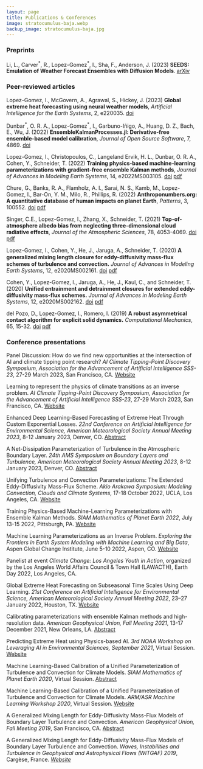 ```yaml
---
layout: page
title: Publications & Conferences
image: stratocumulus-baja.webp
backup_image: stratocumulus-baja.jpg
---
```


### Preprints

Li, L., Carver<sup>\*</sup>, R., Lopez-Gomez<sup>\*</sup>, I., Sha, F., Anderson, J. (2023) **SEEDS: Emulation of Weather Forecast Ensembles with Diffusion Models**. [arXiv](https://arxiv.org/abs/2306.14066)


### Peer-reviewed articles

Lopez-Gomez, I., McGovern, A., Agrawal, S., Hickey, J. (2023) **Global extreme heat forecasting using neural weather models**, *Artificial Intelligence for the Earth Systems*, 2, e220035. [doi](https://doi.org/10.1175/AIES-D-22-0035.1)

Dunbar<sup>\*</sup>, O. R. A., Lopez-Gomez<sup>\*</sup>, I., Garbuno-Iñigo, A., Huang, D. Z., Bach, E., Wu, J. (2022) **EnsembleKalmanProcesses.jl: Derivative-free ensemble-based model calibration**, *Journal of Open Source Software*, 7, 4869. [doi](https://doi.org/10.21105/joss.04869)

Lopez-Gomez, I., Christopoulos, C., Langeland Ervik, H. L., Dunbar, O. R. A., Cohen, Y., Schneider, T. (2022) **Training physics-based machine-learning parameterizations with gradient-free ensemble Kalman methods**, *Journal of Advances in Modeling Earth Systems*, 14, e2022MS003105. [doi](https://doi.org/10.1029/2022MS003105)  [pdf](https://agupubs.onlinelibrary.wiley.com/doi/epdf/10.1029/2022MS003105)

Chure, G., Banks, R. A., Flamholz, A. I., Sarai, N. S., Kamb, M., Lopez-Gomez, I., Bar-On, Y. M., Milo, R., Phillips, R. (2022) **Anthroponumbers.org: A quantitative database of human impacts on planet Earth**, *Patterns*, 3, 100552. [doi](https://doi.org/10.1016/j.patter.2022.100552) [pdf](https://www.cell.com/action/showPdf?pii=S2666-3899%2822%2900157-X)

Singer, C.E., Lopez-Gomez, I., Zhang, X., Schneider, T. (2021) **Top-of-atmosphere albedo bias from neglecting three-dimensional cloud radiative effects**, *Journal of the Atmospheric Sciences*, 78, 4053-4069. [doi](https://doi.org/10.1175/JAS-D-21-0032.1)  [pdf](https://ilopezgp.github.io/assets/papers/Singer_LopezGomez_Zhang_Schneider_2021.pdf)

Lopez-Gomez, I., Cohen, Y., He, J., Jaruga, A., Schneider, T. (2020) **A generalized mixing length closure for eddy-diﬀusivity mass-flux schemes of turbulence and convection.** *Journal of Advances in Modeling Earth Systems*, 12, e2020MS002161. [doi](https://doi.org/10.1029/2020MS002161)  [pdf](https://agupubs.onlinelibrary.wiley.com/doi/epdf/10.1029/2020MS002161)

Cohen, Y., Lopez-Gomez, I., Jaruga, A., He, J., Kaul, C., and Schneider, T. (2020) **Unified entrainment and detrainment closures for extended eddy-diffusivity mass-flux schemes.** *Journal of Advances in Modeling Earth Systems*, 12, e2020MS002162. [doi](https://doi.org/10.1029/2020MS002162)  [pdf](https://agupubs.onlinelibrary.wiley.com/doi/epdf/10.1029/2020MS002162)

del Pozo, D., Lopez-Gomez, I., Romero, I. (2019) **A robust asymmetrical contact algorithm for explicit solid dynamics.** *Computational Mechanics*, 65, 15-32. [doi](https://doi.org/10.1007/s00466-018-1654-x)  [pdf](https://ilopezgp.github.io/assets/papers/Pozo_LopezGomez_Romero_2019.pdf)  

### Conference presentations

Panel Discussion: How do we find new opportunities at the intersection of AI and climate tipping point research? *AI Climate Tipping-Point Discovery Symposium, Association for the Advancement of Artificial Intelligence SSS-23*, 27-29 March 2023, San Francisco, CA. [Website](https://secwww.jhuapl.edu/EventLink/Event/220)

Learning to represent the physics of climate transitions as an
inverse problem. *AI Climate Tipping-Point Discovery Symposium, Association for the Advancement of Artificial Intelligence SSS-23*, 27-29 March 2023, San Francisco, CA. [Website](https://secwww.jhuapl.edu/EventLink/Event/220)

Enhanced Deep Learning-Based Forecasting of Extreme Heat Through Custom Exponential Losses. *22nd Conference on Artificial Intelligence for Environmental Science, American Meteorological Society Annual Meeting 2023*, 8-12 January 2023, Denver, CO. [Abstract](https://ams.confex.com/ams/103ANNUAL/meetingapp.cgi/Paper/420090)

A Net-Dissipation Parameterization of Turbulence in the Atmospheric Boundary Layer. *24th AMS Symposium on Boundary Layers and Turbulence, American Meteorological Society Annual Meeting 2023*, 8-12 January 2023, Denver, CO. [Abstract](https://ams.confex.com/ams/103ANNUAL/meetingapp.cgi/Paper/406661)

Unifying Turbulence and Convection Parameterizations: The Extended Eddy-Diffusivity Mass-Flux Scheme. *Akio Arakawa Symposium: Modeling Convection, Clouds and Climate Systems*, 17-18 October 2022, UCLA, Los Angeles, CA. [Website](https://aos.ucla.edu/arakawa-symposium/)

Training Physics-Based Machine-Learning Parameterizations with Ensemble Kalman Methods. *SIAM Mathematics of Planet Earth 2022*, July 13-15 2022, Pittsburgh, PA. [Website](https://meetings.siam.org/sess/dsp_programsess.cfm?SESSIONCODE=73939)

Machine Learning Parameterizations as an Inverse Problem. *Exploring the Frontiers in Earth System Modeling with Machine Learning and Big Data*, Aspen Global Change Institute, June 5-10 2022, Aspen, CO. [Website](https://www.agci.org/event/22s3)

Panelist at event *Climate Change: Los Angeles Youth in Action*, organized by the Los Angeles World Affairs Council & Town Hall (LAWACTH), Earth Day 2022, Los Angeles, CA.

Global Extreme Heat Forecasting on Subseasonal Time Scales Using Deep Learning. *21st Conference on Artificial Intelligence for Environmental Science, American Meteorological Society Annual Meeting 2022*, 23–27 January 2022, Houston, TX. [Website](https://ams.confex.com/ams/102ANNUAL/meetingapp.cgi/Paper/398734)

Calibrating parameterizations with ensemble Kalman methods and high-resolution data. *American Geophysical Union, Fall Meeting 2021*, 13-17 December 2021, New Orleans, LA. [Abstract](https://ui.adsabs.harvard.edu/abs/2021AGUFM.A55C1387L/abstract)

Predicting Extreme Heat using Physics-based AI. *3rd NOAA Workshop on Leveraging AI in Environmental Sciences, September 2021*, Virtual Session. [Website](https://2021noaaaiworkshop.sched.com/)

Machine Learning-Based Calibration of a Unified Parameterization of Turbulence and Convection for Climate Models. *SIAM Mathematics of Planet Earth 2020*, Virtual Session. [Abstract](https://meetings.siam.org/sess/dsp_talk.cfm?p=103779)

Machine Learning-Based Calibration of a Unified Parameterization of Turbulence and Convection for Climate Models. *ARM/ASR Machine Learning Workshop 2020*, Virtual Session. [Website](https://www.arm.gov/news/events/post/64529)

A Generalized Mixing Length for Eddy-Diffusivity Mass-Flux Models of Boundary Layer Turbulence and Convection. *American Geophysical Union, Fall Meeting 2019*, San Francisco, CA. [Abstract](https://ui.adsabs.harvard.edu/abs/2019AGUFM.A32E..02L/abstract)

A Generalized Mixing Length for Eddy-Diffusivity Mass-Flux Models of Boundary Layer Turbulence and Convection. *Waves, Instabilities and Turbulence in Geophysical and Astrophysical Flows (WITGAF) 2019*, Carg&egrave;se, France. [*Website*](https://witgaf2019.sciencesconf.org)


